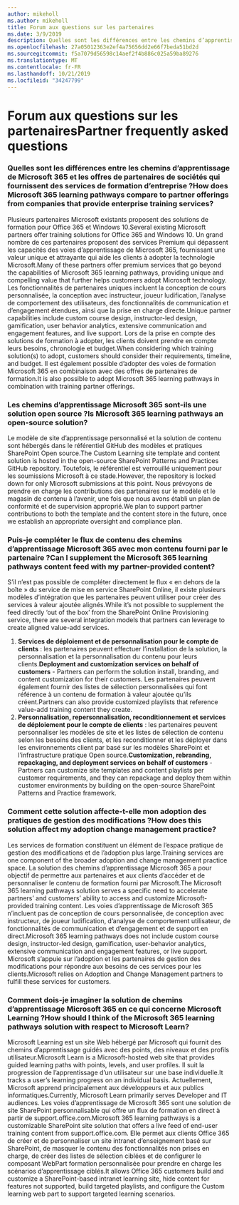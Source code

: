 ```yaml
---
author: mikeholl
ms.author: mikeholl
title: Forum aux questions sur les partenaires
ms.date: 3/9/2019
description: Quelles sont les différences entre les chemins d’apprentissage de Microsoft 365 et les offres de partenaires de sociétés qui fournissent des services de formation d’entreprise ?
ms.openlocfilehash: 27a05012363e2ef4a75656dd2e66f7beda51bd2d
ms.sourcegitcommit: f5a7079d56598c14aef2f4b886c025a59ba89276
ms.translationtype: MT
ms.contentlocale: fr-FR
ms.lasthandoff: 10/21/2019
ms.locfileid: "34247799"
---
```

# <a name="partner-frequently-asked-questions"></a><span data-ttu-id="b922c-103">Forum aux questions sur les partenaires</span><span class="sxs-lookup"><span data-stu-id="b922c-103">Partner frequently asked questions</span></span>

### <a name="how-does-microsoft-365-learning-pathways-compare-to-partner-offerings-from-companies-that-provide-enterprise-training-services"></a><span data-ttu-id="b922c-104">Quelles sont les différences entre les chemins d’apprentissage de Microsoft 365 et les offres de partenaires de sociétés qui fournissent des services de formation d’entreprise ?</span><span class="sxs-lookup"><span data-stu-id="b922c-104">How does Microsoft 365 learning pathways compare to partner offerings from companies that provide enterprise training services?</span></span>
<span data-ttu-id="b922c-105">Plusieurs partenaires Microsoft existants proposent des solutions de formation pour Office 365 et Windows 10.</span><span class="sxs-lookup"><span data-stu-id="b922c-105">Several existing Microsoft partners offer training solutions for Office 365 and Windows 10.</span></span> <span data-ttu-id="b922c-106">Un grand nombre de ces partenaires proposent des services Premium qui dépassent les capacités des voies d’apprentissage de Microsoft 365, fournissant une valeur unique et attrayante qui aide les clients à adopter la technologie Microsoft.</span><span class="sxs-lookup"><span data-stu-id="b922c-106">Many of these partners offer premium services that go beyond the capabilities of Microsoft 365 learning pathways, providing unique and compelling value that further helps customers adopt Microsoft technology.</span></span> <span data-ttu-id="b922c-107">Les fonctionnalités de partenaires uniques incluent la conception de cours personnalisée, la conception avec instructeur, joueur ludification, l’analyse de comportement des utilisateurs, des fonctionnalités de communication et d’engagement étendues, ainsi que la prise en charge directe.</span><span class="sxs-lookup"><span data-stu-id="b922c-107">Unique partner capabilities include custom course design, instructor-led design, gamification, user behavior analytics, extensive communication and engagement features, and live support.</span></span> <span data-ttu-id="b922c-108">Lors de la prise en compte des solutions de formation à adopter, les clients doivent prendre en compte leurs besoins, chronologie et budget.</span><span class="sxs-lookup"><span data-stu-id="b922c-108">When considering which training solution(s) to adopt, customers should consider their requirements, timeline, and budget.</span></span> <span data-ttu-id="b922c-109">Il est également possible d’adopter des voies de formation Microsoft 365 en combinaison avec des offres de partenaires de formation.</span><span class="sxs-lookup"><span data-stu-id="b922c-109">It is also possible to adopt Microsoft 365 learning pathways in combination with training partner offerings.</span></span>
 
### <a name="is-microsoft-365-learning-pathways-an-open-source-solution"></a><span data-ttu-id="b922c-110">Les chemins d’apprentissage Microsoft 365 sont-ils une solution open source ?</span><span class="sxs-lookup"><span data-stu-id="b922c-110">Is Microsoft 365 learning pathways an open-source solution?</span></span>
<span data-ttu-id="b922c-111">Le modèle de site d’apprentissage personnalisé et la solution de contenu sont hébergés dans le référentiel GitHub des modèles et pratiques SharePoint Open source.</span><span class="sxs-lookup"><span data-stu-id="b922c-111">The Custom Learning site template and content solution is hosted in the open-source SharePoint Patterns and Practices GitHub repository.</span></span> <span data-ttu-id="b922c-112">Toutefois, le référentiel est verrouillé uniquement pour les soumissions Microsoft à ce stade.</span><span class="sxs-lookup"><span data-stu-id="b922c-112">However, the repository is locked down for only Microsoft submissions at this point.</span></span> <span data-ttu-id="b922c-113">Nous prévoyons de prendre en charge les contributions des partenaires sur le modèle et le magasin de contenu à l’avenir, une fois que nous avons établi un plan de conformité et de supervision approprié.</span><span class="sxs-lookup"><span data-stu-id="b922c-113">We plan to support partner contributions to both the template and the content store in the future, once we establish an appropriate oversight and compliance plan.</span></span>  

### <a name="can-i-supplement-the-microsoft-365-learning-pathways-content-feed-with-my-partner-provided-content"></a><span data-ttu-id="b922c-114">Puis-je compléter le flux de contenu des chemins d’apprentissage Microsoft 365 avec mon contenu fourni par le partenaire ?</span><span class="sxs-lookup"><span data-stu-id="b922c-114">Can I supplement the Microsoft 365 learning pathways content feed with my partner-provided content?</span></span> 
<span data-ttu-id="b922c-115">S’il n’est pas possible de compléter directement le flux « en dehors de la boîte » du service de mise en service SharePoint Online, il existe plusieurs modèles d’intégration que les partenaires peuvent utiliser pour créer des services à valeur ajoutée alignés.</span><span class="sxs-lookup"><span data-stu-id="b922c-115">While it’s not possible to supplement the feed directly ‘out of the box’ from the SharePoint Online Provisioning service, there are several integration models that partners can leverage to create aligned value-add services.</span></span>

1. <span data-ttu-id="b922c-116">**Services de déploiement et de personnalisation pour le compte de clients** : les partenaires peuvent effectuer l’installation de la solution, la personnalisation et la personnalisation du contenu pour leurs clients.</span><span class="sxs-lookup"><span data-stu-id="b922c-116">**Deployment and customization services on behalf of customers** - Partners can perform the solution install, branding, and content customization for their customers.</span></span> <span data-ttu-id="b922c-117">Les partenaires peuvent également fournir des listes de sélection personnalisées qui font référence à un contenu de formation à valeur ajoutée qu’ils créent.</span><span class="sxs-lookup"><span data-stu-id="b922c-117">Partners can also provide customized playlists that reference value-add training content they create.</span></span> 
2. <span data-ttu-id="b922c-118">**Personnalisation, repersonnalisation, reconditionnement et services de déploiement pour le compte de clients** : les partenaires peuvent personnaliser les modèles de site et les listes de sélection de contenu selon les besoins des clients, et les reconditionner et les déployer dans les environnements client par basé sur les modèles SharePoint et l’infrastructure pratique Open source.</span><span class="sxs-lookup"><span data-stu-id="b922c-118">**Customization, rebranding, repackaging, and deployment services on behalf of customers** - Partners can customize site templates and content playlists per customer requirements, and they can repackage and deploy them within customer environments by building on the open-source SharePoint Patterns and Practice framework.</span></span> 

### <a name="how-does-this-solution-affect-my-adoption-change-management-practice"></a><span data-ttu-id="b922c-119">Comment cette solution affecte-t-elle mon adoption des pratiques de gestion des modifications ?</span><span class="sxs-lookup"><span data-stu-id="b922c-119">How does this solution affect my adoption change management practice?</span></span> 
<span data-ttu-id="b922c-120">Les services de formation constituent un élément de l’espace pratique de gestion des modifications et de l’adoption plus large.</span><span class="sxs-lookup"><span data-stu-id="b922c-120">Training services are one component of the broader adoption and change management practice space.</span></span> <span data-ttu-id="b922c-121">La solution des chemins d’apprentissage Microsoft 365 a pour objectif de permettre aux partenaires et aux clients d’accéder et de personnaliser le contenu de formation fourni par Microsoft.</span><span class="sxs-lookup"><span data-stu-id="b922c-121">The Microsoft 365 learning pathways solution serves a specific need to accelerate partners’ and customers’ ability to access and customize Microsoft-provided training content.</span></span> <span data-ttu-id="b922c-122">Les voies d’apprentissage de Microsoft 365 n’incluent pas de conception de cours personnalisée, de conception avec instructeur, de joueur ludification, d’analyse de comportement utilisateur, de fonctionnalités de communication et d’engagement et de support en direct.</span><span class="sxs-lookup"><span data-stu-id="b922c-122">Microsoft 365 learning pathways does not include custom course design, instructor-led design, gamification, user-behavior analytics, extensive communication and engagement features, or live support.</span></span> <span data-ttu-id="b922c-123">Microsoft s’appuie sur l’adoption et les partenaires de gestion des modifications pour répondre aux besoins de ces services pour les clients.</span><span class="sxs-lookup"><span data-stu-id="b922c-123">Microsoft relies on Adoption and Change Management partners to fulfill these services for customers.</span></span> 

### <a name="how-should-i-think-of-the-microsoft-365-learning-pathways-solution-with-respect-to-microsoft-learn"></a><span data-ttu-id="b922c-124">Comment dois-je imaginer la solution de chemins d’apprentissage Microsoft 365 en ce qui concerne Microsoft Learning ?</span><span class="sxs-lookup"><span data-stu-id="b922c-124">How should I think of the Microsoft 365 learning pathways solution with respect to Microsoft Learn?</span></span>
<span data-ttu-id="b922c-125">Microsoft Learning est un site Web hébergé par Microsoft qui fournit des chemins d’apprentissage guidés avec des points, des niveaux et des profils utilisateur.</span><span class="sxs-lookup"><span data-stu-id="b922c-125">Microsoft Learn is a Microsoft-hosted web site that provides guided learning paths with points, levels, and user profiles.</span></span> <span data-ttu-id="b922c-126">Il suit la progression de l’apprentissage d’un utilisateur sur une base individuelle.</span><span class="sxs-lookup"><span data-stu-id="b922c-126">It tracks a user’s learning progress on an individual basis.</span></span> <span data-ttu-id="b922c-127">Actuellement, Microsoft apprend principalement aux développeurs et aux publics informatiques.</span><span class="sxs-lookup"><span data-stu-id="b922c-127">Currently, Microsoft Learn primarily serves Developer and IT audiences.</span></span> <span data-ttu-id="b922c-128">Les voies d’apprentissage de Microsoft 365 sont une solution de site SharePoint personnalisable qui offre un flux de formation en direct à partir de support.office.com.</span><span class="sxs-lookup"><span data-stu-id="b922c-128">Microsoft 365 learning pathways is a customizable SharePoint site solution that offers a live feed of end-user training content from support.office.com.</span></span> <span data-ttu-id="b922c-129">Elle permet aux clients Office 365 de créer et de personnaliser un site intranet d’enseignement basé sur SharePoint, de masquer le contenu des fonctionnalités non prises en charge, de créer des listes de sélection ciblées et de configurer le composant WebPart formation personnalisée pour prendre en charge les scénarios d’apprentissage ciblés.</span><span class="sxs-lookup"><span data-stu-id="b922c-129">It allows Office 365 customers build and customize a SharePoint-based intranet learning site, hide content for features not supported, build targeted playlists, and configure the Custom learning web part to support targeted learning scenarios.</span></span>
